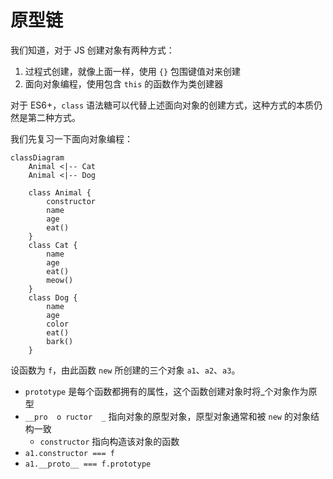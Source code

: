 # 原型链

我们知道，对于 JS 创建对象有两种方式：

1. 过程式创建，就像上面一样，使用 `{}` 包围键值对来创建
2. 面向对象编程，使用包含 `this` 的函数作为类创建器

对于 ES6+，`class` 语法糖可以代替上述面向对象的创建方式，这种方式的本质仍然是第二种方式。

我们先复习一下面向对象编程：

```mermaid
classDiagram
    Animal <|-- Cat
    Animal <|-- Dog

    class Animal {
        constructor
        name
        age
        eat()
    }
    class Cat {
        name
        age
        eat()
        meow()
    }
    class Dog {
        name
        age
        color
        eat()
        bark()
    }
```

设函数为 `f`，由此函数 `new` 所创建的三个对象 `a1`、`a2`、`a3`。

- `prototype` 是每个函数都拥有的属性，这个函数创建对象时将_个对象作为原型
- `__pro  o ructor  _` 指向对象的原型对象，原型对象通常和被 `new` 的对象结构一致
    - `constructor` 指向构造该对象的函数
- `a1.constructor === f`
- `a1.__proto__ === f.prototype`
